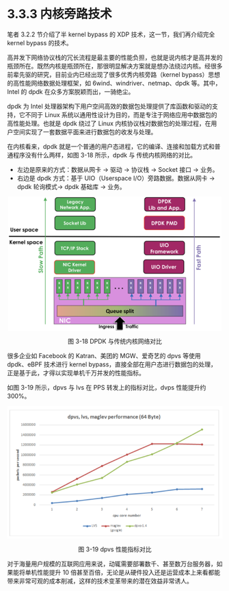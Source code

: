 # 3.3.3 内核旁路技术

笔者 3.2.2 节介绍了半 kernel bypass 的 XDP 技术，这一节，我们再介绍完全 kernel bypass 的技术。

高并发下网络协议栈的冗长流程是最主要的性能负担，也就是说内核才是高并发的瓶颈所在。既然内核是瓶颈所在，那很明显解决方案就是想办法绕过内核。经很多前辈先驱的研究，目前业内已经出现了很多优秀内核旁路（kernel bypass）思想的高性能网络数据处理框架，如 6wind、windriver、netmap、dpdk 等。其中，Intel 的 dpdk 在众多方案脱颖而出，一骑绝尘。

dpdk 为 Intel 处理器架构下用户空间高效的数据包处理提供了库函数和驱动的支持，它不同于 Linux 系统以通用性设计为目的，而是专注于网络应用中数据包的高性能处理。也就是 dpdk 绕过了 Linux 内核协议栈对数据包的处理过程，在用户空间实现了一套数据平面来进行数据包的收发与处理。

在内核看来，dpdk 就是一个普通的用户态进程，它的编译、连接和加载方式和普通程序没有什么两样，如图 3-18 所示，dpdk 与 传统内核网络的对比。

- 左边是原来的方式：数据从网卡 -> 驱动 -> 协议栈 -> Socket 接口 -> 业务。
- 右边是 dpdk 方式：基于 UIO（Userspace I/O）旁路数据。数据从网卡 -> dpdk 轮询模式-> dpdk 基础库 -> 业务。

<div  align="center">
	<img src="../assets/dpdk.png" width = "500"  align=center />
	<p>图 3-18 DPDK 与传统内核网络对比</p>
</div>

很多企业如 Facebook 的 Katran、美团的 MGW、爱奇艺的 dpvs 等使用 dpdk、eBPF 技术进行 kernel bypass，直接全部在用户态进行数据包的处理，正是基于此，才得以实现单机千万并发的性能指标。

如图 3-19 所示，dpvs 与 lvs 在 PPS 转发上的指标对比，dvps 性能提升约 300%。

<div  align="center">
	<img src="../assets/dpvs-performance.png" width = "550"  align=center />
	<p>图 3-19 dpvs 性能指标对比</p>
</div>

对于海量用户规模的互联网应用来说，动辄需要部署数千、甚至数万台服务器，如果能将单机性能提升 10 倍甚至百倍，无论是从硬件投入还是运营成本上来看都能带来非常可观的成本削减，这样的技术变革带来的潜在效益非常诱人。

